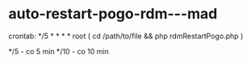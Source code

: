 # auto-restart-pogo-rdm---mad

crontab:
*/5 *	* * *	root    ( cd /path/to/file && php rdmRestartPogo.php )

*/5 - co 5 min 
*/10 - co 10 min 
